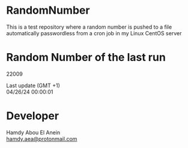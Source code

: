 # RandomNumber    
This is a test repository where a random number is pushed to a file automatically passwordless from a cron job in my Linux CentOS server    
# Random Number of the last run   
22009
      
Last update (GMT +1)    
04/26/24 00:00:01
# Developer    
Hamdy Abou El Anein   
hamdy.aea@protonmail.com
